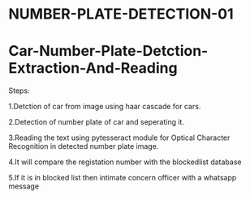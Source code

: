 # NUMBER-PLATE-DETECTION-01

# Car-Number-Plate-Detction-Extraction-And-Reading

Steps:

1.Detction of car from image using haar cascade for cars.

2.Detection of number plate of car and seperating it.

3.Reading the text using pytesseract module for Optical Character Recognition in detected number plate image.

4.It will compare the registation number with the blockedlist database

5.If it is in blocked list then intimate concern officer with a whatsapp message

